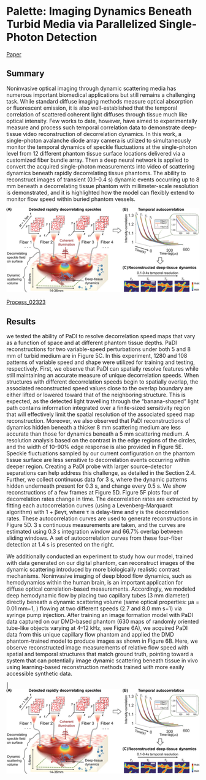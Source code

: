 
# Palette: Imaging Dynamics Beneath Turbid Media via Parallelized Single-Photon Detection

[Paper](https://doi.org/10.1002/advs.202201885)

## Summary

Noninvasive optical imaging through dynamic scattering media has numerous important biomedical applications but still remains a challenging task. While standard diffuse imaging methods measure optical absorption or fluorescent emission, it is also well-established that the temporal correlation of scattered coherent light diffuses through tissue much like optical intensity. Few works to date, however, have aimed to experimentally measure and process such temporal correlation data to demonstrate deep-tissue video reconstruction of decorrelation dynamics. In this work, a single-photon avalanche diode array camera is utilized to simultaneously monitor the temporal dynamics of speckle fluctuations at the single-photon level from 12 different phantom tissue surface locations delivered via a customized fiber bundle array. Then a deep neural network is applied to convert the acquired single-photon measurements into video of scattering dynamics beneath rapidly decorrelating tissue phantoms. The ability to reconstruct images of transient (0.1–0.4 s) dynamic events occurring up to 8 mm beneath a decorrelating tissue phantom with millimeter-scale resolution is demonstrated, and it is highlighted how the model can flexibly extend to monitor flow speed within buried phantom vessels.

![Flow diagram of proposed method for imaging temporal decorrelation dynamics. A) Illustration of parallelized diffuse correlation imaging (PaDI) measurement strategy. Scattered coherent light from source to multiple detector fibers travels through decorrelating scattering media along unique banana-shaped paths. Fully developed speckle on the tissue surface rapidly fluctuates as a function of deep-tissue movement. Green dashed box marks deep-tissue dynamics areas of interest for imaging. B) Computed autocorrelation curves from time-resolved measurements of surface speckle at different tissue surface locations. C) Autocorrelation variations caused by deep-tissue dynamics are computationally mapped into spatially resolved images of transient dynamics.](img//fig1.jpg)

[Process_02323](img//fig1.jpg)

## Results

we tested the ability of PaDI to resolve decorrelation speed maps that vary as a function of space and at different phantom tissue depths. PaDI reconstructions for two variable-speed perturbations under both 5 and 8 mm of turbid medium are in Figure 5C. In this experiment, 1280 and 108 patterns of variable speed and shape were utilized for training and testing, respectively. First, we observe that PaDI can spatially resolve features while still maintaining an accurate measure of unique decorrelation speeds. When structures with different decorrelation speeds begin to spatially overlap, the associated reconstructed speed values close to the overlap boundary are either lifted or lowered toward that of the neighboring structure. This is expected, as the detected light travelling through the “banana-shaped” light path contains information integrated over a finite-sized sensitivity region that will effectively limit the spatial resolution of the associated speed map reconstruction. Moreover, we also observed that PaDI reconstructions of dynamics hidden beneath a thicker 8 mm scattering medium are less accurate than those for dynamics beneath a 5 mm scattering medium. A resolution analysis based on the contrast in the edge regions of the circles, and the width of 10–90% edge response is also provided in Figure 5E. Speckle fluctuations sampled by our current configuration on the phantom tissue surface are less sensitive to decorrelation events occurring within deeper region. Creating a PaDI probe with larger source-detector separations can help address this challenge, as detailed in the Section 2.4. Further, we collect continuous data for 3 s, where the dynamic patterns hidden underneath present for 0.3 s, and change every 0.5 s. We show reconstructions of a few frames at Figure 5D. Figure 5F plots four of decorrelation rates change in time. The decorrelation rates are extracted by fitting each autocorrelation curves (using a Levenberg–Marquardt algorithm) with 1 + βeγτ, where τ is delay-time and γ is the decorrelation rates. These autocorrelation curves are used to generate reconstructions in Figure 5D. 3 s continuous measurements are taken, and the curves are estimated using 0.3 s integration window and 66.7% overlap between sliding windows. A set of autocorrelation curves from these four-fiber detection at 1.4 s is presented on the right. 

We additionally conducted an experiment to study how our model, trained with data generated on our digital phantom, can reconstruct images of the dynamic scattering introduced by more biologically realistic contrast mechanisms. Noninvasive imaging of deep blood flow dynamics, such as hemodynamics within the human brain, is an important application for diffuse optical correlation-based measurements. Accordingly, we modeled deep hemodynamic flow by placing two capillary tubes (3 mm diameter) directly beneath a dynamic scattering volume (same optical properties: μa = 0.01 mm−1, 
) flowing at two different speeds (2.7 and 8.0 mm s−1) via syringe pump injection. After training an image formation model with PaDI data captured on our DMD-based phantom (630 maps of randomly oriented tube-like objects varying at 4–12 kHz, see Figure 6A), we acquired PaDI data from this unique capillary flow phantom and applied the DMD phantom-trained model to produce images as shown in Figure 6B. Here, we observe reconstructed image measurements of relative flow speed with spatial and temporal structures that match ground truth, pointing toward a system that can potentially image dynamic scattering beneath tissue in vivo using learning-based reconstruction methods trained with more easily accessible synthetic data.


| ![Process_02323](img//fig1.jpg)  
